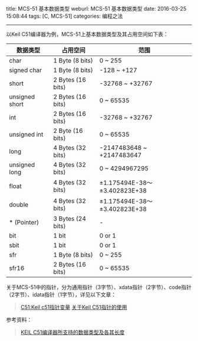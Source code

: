title: MCS-51 基本数据类型
weburl: MCS-51 基本数据类型
date: 2016-03-25 15:08:44
tags: [C, MCS-51]
categories: 编程之法

---

以Keil C51编译器为例，MCS-51上基本数据类型及其占用空间如下表：

<!--more-->

| 数据类型 | 占用空间 | 范围 |
| ------- | -------- | ---- |
| char | 1 Byte (8 bits) | 0 ~ 255 |
| signed char | 1 Byte (8 bits) | -128 ~ +127 |
| short | 2 Bytes (16 bits) | -32768 ~ +32767 |
| unsigned short | 2 Bytes (16 bits) | 0 ~ 65535 |
| int | 2 Bytes (16 bits) | -32768 ~ +32767 |
| unsigned int | 2 Byte (16 bits) | 0 ~ 65535 |
| long | 4 Bytes (32 bits) | -2147483648 ~ +2147483647 |
| unsigned long | 4 Bytes (32 bits) | 0 ~ 4294967295 |
| float | 4 Bytes (32 bits) | ±1.175494E-38～±3.402823E+38 |
| double | 4 Bytes (32 bits) | ±1.175494E-38～±3.402823E+38 |
| * (Pointer) | 3 Bytes (24 bits) | - |
| bit | 1 bit | 0 or 1 |
| sbit | 1 bit | 0 or 1 |
| sfr | 1 Byte (8 bits) | 0 ~ 255 |
| sfr16 | 2 Bytes (16 bits) | 0 ~ 65535 |

关于MCS-51中的指针，分为通用指针（3字节）、xdata指针（2字节）、code指针（2字节）、idata指针（1字节），详见以下文章：
> [C51:Keil c51指针变量](http://blog.csdn.net/onicolascage/article/details/46670373)
> [关于Keil C51指针的使用](http://wenku.baidu.com/view/7f42b0e19b89680203d825e7.html)

参考资料：
> [KEIL C51编译器所支持的数据类型及各其长度](http://www.baiheee.com/Documents/100623/100623155050.html) 
